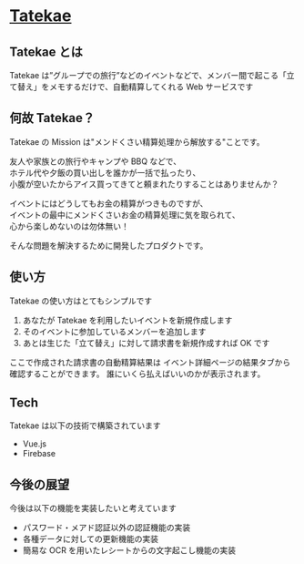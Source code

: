 # [Tatekae](https://tatekae-9956a.web.app/)

## Tatekae とは

Tatekae は”グループでの旅行”などのイベントなどで、メンバー間で起こる「立て替え」をメモするだけで、自動精算してくれる Web サービスです

## 何故 Tatekae？

Tatekae の Mission は"メンドくさい精算処理から解放する"ことです。

友人や家族との旅行やキャンプや BBQ などで、  
ホテル代や夕飯の買い出しを誰かが一括で払ったり、  
小腹が空いたからアイス買ってきてと頼まれたりすることはありませんか？

イベントにはどうしてもお金の精算がつきものですが、  
イベントの最中にメンドくさいお金の精算処理に気を取られて、  
心から楽しめないのは勿体無い！

そんな問題を解決するために開発したプロダクトです。

## 使い方

Tatekae の使い方はとてもシンプルです

1. あなたが Tatekae を利用したいイベントを新規作成します
2. そのイベントに参加しているメンバーを追加します
3. あとは生じた「立て替え」に対して請求書を新規作成すれば OK です

ここで作成された請求書の自動精算結果は
イベント詳細ページの結果タブから確認することができます。
誰にいくら払えばいいのかが表示されます。

## Tech

Tatekae は以下の技術で構築されています

- Vue.js
- Firebase

## 今後の展望

今後は以下の機能を実装したいと考えています

- パスワード・メアド認証以外の認証機能の実装
- 各種データに対しての更新機能の実装
- 簡易な OCR を用いたレシートからの文字起こし機能の実装
